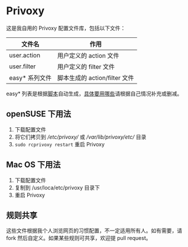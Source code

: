 Privoxy
=======

这是我自用的 Privoxy 配置文件库，包括以下文件：

文件名|作用
---|---
user.action|用户定义的 action 文件 
user.filter|用户定义的 filter 文件
easy* 系列文件|脚本生成的 action/filter 文件

easy* 列表是根据[脚本](http://andrwe.org/scripting/bash/privoxy-blocklist)自动生成，[具体要用哪些](https://easylist.adblockplus.org/en/)请根据自己情况补充或删减。

## openSUSE 下用法

1. 下载配置文件
2. 将它们拷贝到 _/etc/privoxy/_ 或 _/var/lib/privoxy/etc/_ 目录
3. `sudo rcprivoxy restart` 重启 Privoxy

## Mac OS 下用法

1. 下载配置文件
2. 复制到 /usr/loca/etc/privoxy 目录下
3. 重启 Privoxy

## 规则共享

这些文件根据我个人浏览网页的习惯配置，不一定适用所有人。如有需要，请 fork 然后自定义。如果某些规则可共享，欢迎提 pull request。
